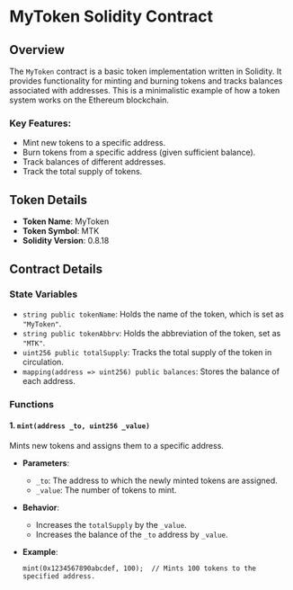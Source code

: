 # MyToken Solidity Contract

## Overview
The `MyToken` contract is a basic token implementation written in Solidity. It provides functionality for minting and burning tokens and tracks balances associated with addresses. This is a minimalistic example of how a token system works on the Ethereum blockchain.

### Key Features:
- Mint new tokens to a specific address.
- Burn tokens from a specific address (given sufficient balance).
- Track balances of different addresses.
- Track the total supply of tokens.

## Token Details
- **Token Name**: MyToken
- **Token Symbol**: MTK
- **Solidity Version**: 0.8.18

## Contract Details

### State Variables
- `string public tokenName`: Holds the name of the token, which is set as `"MyToken"`.
- `string public tokenAbbrv`: Holds the abbreviation of the token, set as `"MTK"`.
- `uint256 public totalSupply`: Tracks the total supply of the token in circulation.
- `mapping(address => uint256) public balances`: Stores the balance of each address.

### Functions

#### 1. `mint(address _to, uint256 _value)`
Mints new tokens and assigns them to a specific address.

- **Parameters**:
  - `_to`: The address to which the newly minted tokens are assigned.
  - `_value`: The number of tokens to mint.
  
- **Behavior**:
  - Increases the `totalSupply` by the `_value`.
  - Increases the balance of the `_to` address by `_value`.

- **Example**:
  ```solidity
  mint(0x1234567890abcdef, 100);  // Mints 100 tokens to the specified address.
